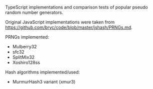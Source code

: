 TypeScript implementations and comparison tests of popular pseudo random number generators.

Original JavaScript implementations were taken from https://github.com/bryc/code/blob/master/jshash/PRNGs.md.

PRNGs implemented:
* Mulberry32
* sfc32
* SplitMix32
* Xoshiro128ss

Hash algorithms implemented/used:
* MurmurHash3 variant (xmur3)
